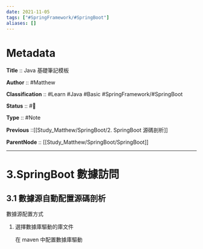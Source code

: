 ```yaml
---
date: 2021-11-05
tags: ["#SpringFramework/#SpringBoot"]
aliases: []
---
```


# Metadata

**Title** :: Java 基礎筆記模板

**Author** :: #Matthew 

**Classification** :: #Learn #Java #Basic #SpringFramework/#SpringBoot 

**Status** :: #🌱

**Type** :: #Note

**Previous** ::[[Study_Matthew/SpringBoot/2. SpringBoot 源碼剖析]]

**ParentNode** :: [[Study_Matthew/SpringBoot/SpringBoot]]

---

# 3.SpringBoot 數據訪問
## 3.1 數據源自動配置源碼剖析
數據源配置方式
1. 選擇數據庫驅動的庫文件
	
	在 maven 中配置數據庫驅動
















